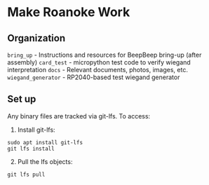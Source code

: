 # Make Roanoke Work

## Organization

`bring_up` - Instructions and resources for BeepBeep bring-up (after assembly)
`card_test` - micropython test code to verify wiegand interpretation
`docs` - Relevant documents, photos, images, etc. `wiegand_generator` - RP2040-based test wiegand generator

## Set up

Any binary files are tracked via git-lfs. To access:

1. Install git-lfs:

```
sudo apt install git-lfs
git lfs install
```

2. Pull the lfs objects:

```
git lfs pull
```
